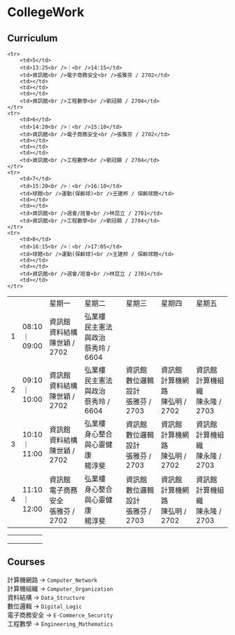 # CollegeWork

## Curriculum

<table>
	<tr>
		<td colspan="2"></th>
		<td>星期一</td>
		<td>星期二</td>
		<td>星期三</td>
		<td>星期四</td>
		<td>星期五</td>
	</tr>
	<tr>
		<td>1</td>
		<td>08:10<br />｜<br />09:00</td>
		<td>資訊館<br />資料結構<br />陳世穎 / 2702</td>
		<td>弘業樓<br />民主憲法與政治<br />蔡秀玲 / 6604</td>
	</tr>
	<tr>
		<td>2</td>
		<td>09:10<br />｜<br />10:00</td>
		<td>資訊館<br />資料結構<br />陳世穎 / 2702</td>
		<td>弘業樓<br />民主憲法與政治<br />蔡秀玲 / 6604</td>
		<td>資訊館<br />數位邏輯設計<br />張雅芬 / 2703</td>
		<td>資訊館<br />計算機網路<br />陳弘明 / 2702</td>
		<td>資訊館<br />計算機組織<br />陳永隆 / 2703</td>
	</tr>
	<tr>
		<td>3</td>
		<td>10:10<br />｜<br />11:00</td>
		<td>資訊館<br />資料結構<br />陳世穎 / 2702</td>
		<td>弘業樓<br />身心整合與心靈健康<br />楊淳斐</td>
		<td>資訊館<br />數位邏輯設計<br />張雅芬 / 2703</td>
		<td>資訊館<br />計算機網路<br />陳弘明 / 2702</td>
		<td>資訊館<br />計算機組織<br />陳永隆 / 2703</td>
	</tr>
	<tr>
		<td>4</td>
		<td>11:10<br />｜<br />12:00</td>
		<td>資訊館<br />電子商務安全<br />張雅芬 / 2702</td>
		<td>弘業樓<br />身心整合與心靈健康<br />楊淳斐</td>
		<td>資訊館<br />數位邏輯設計<br />張雅芬 / 2703</td>
		<td>資訊館<br />計算機網路<br />陳弘明 / 2702</td>
		<td>資訊館<br />計算機組織<br />陳永隆 / 2703</td>
	</tr>
	
	<tr>
		<td>5</td>
		<td>13:25<br />｜<br />14:15</td>
		<td>資訊館<br />電子商務安全<br />張雅芬 / 2702</td>
		<td></td>
		<td></td>
		<td></td>
		<td>資訊館<br />工程數學<br />劉冠顯 / 2704</td>
	</tr>
	<tr>
		<td>6</td>
		<td>14:20<br />｜<br />15:10</td>
		<td>資訊館<br />電子商務安全<br />張雅芬 / 2702</td>
		<td></td>
		<td></td>
		<td></td>
		<td>資訊館<br />工程數學<br />劉冠顯 / 2704</td>
	</tr>
	<tr>
		<td>7</td>
		<td>15:20<br />｜<br />16:10</td>
		<td>球館<br />運動(保齡球)<br />王建邦 / 保齡球館</td>
		<td></td>
		<td></td>
		<td>資訊館<br />週會/班會<br />林昆立 / 2701</td>
		<td>資訊館<br />工程數學<br />劉冠顯 / 2704</td>
	</tr>
	<tr>
		<td>8</td>
		<td>16:15<br />｜<br />17:05</td>
		<td>球館<br />運動(保齡球)<br />王建邦 / 保齡球館</td>
		<td></td>
		<td></td>
		<td>資訊館<br />週會/班會<br />林昆立 / 2701</td>
		<td></td>
	</tr>
</table>

|   |   |   |   |   |
|---|---|---|---|---|
|   |   |   |   |   |
|   |   |   |   |   |
|   |   |   |   |   |

## Courses

計算機網路 -> `Computer_Network`<br />
計算機組織 -> `Computer_Organization`<br />
資料結構 -> `Data_Structure`<br />
數位邏輯 -> `Digital_Logic`<br />
電子商務安全 -> `E-Commerce_Security`<br />
工程數學 -> `Engineering_Mathematics`<br />
